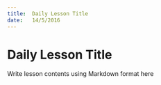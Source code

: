```yaml
---
title:  Daily Lesson Title
date:   14/5/2016
---
```


# Daily Lesson Title

Write lesson contents using Markdown format here